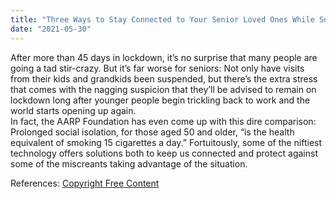 ```yaml
---
title: "Three Ways to Stay Connected to Your Senior Loved Ones While Social Distancing"
date: "2021-05-30"
---
```


<!-- @format -->

After more than 45 days in lockdown, it’s no surprise that many people are going a tad stir-crazy. But it’s far worse for seniors: Not only have visits from their kids and grandkids been suspended, but there’s the extra stress that comes with the nagging suspicion that they’ll be advised to remain on lockdown long after younger people begin trickling back to work and the world starts opening up again.
<br />
In fact, the AARP Foundation has even come up with this dire comparison: Prolonged social isolation, for those aged 50 and older, “is the health equivalent of smoking 15 cigarettes a day.” Fortuitously, some of the niftiest technology offers solutions both to keep us connected and protect against some of the miscreants taking advantage of the situation.

References:
<a href="https://www.copyrightfreecontent.com/category/home/">Copyright Free Content</a>
